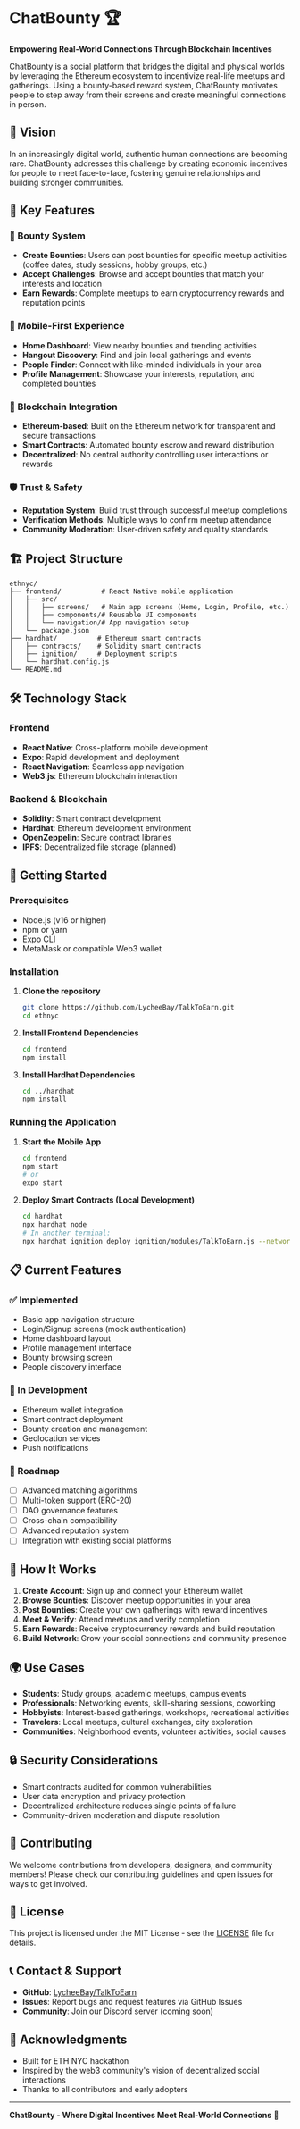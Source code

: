 # ChatBounty 🏆

**Empowering Real-World Connections Through Blockchain Incentives**

ChatBounty is a social platform that bridges the digital and physical worlds by leveraging the Ethereum ecosystem to incentivize real-life meetups and gatherings. Using a bounty-based reward system, ChatBounty motivates people to step away from their screens and create meaningful connections in person.

## 🌟 Vision

In an increasingly digital world, authentic human connections are becoming rare. ChatBounty addresses this challenge by creating economic incentives for people to meet face-to-face, fostering genuine relationships and building stronger communities.

## 🚀 Key Features

### 🎯 Bounty System
- **Create Bounties**: Users can post bounties for specific meetup activities (coffee dates, study sessions, hobby groups, etc.)
- **Accept Challenges**: Browse and accept bounties that match your interests and location
- **Earn Rewards**: Complete meetups to earn cryptocurrency rewards and reputation points

### 📱 Mobile-First Experience
- **Home Dashboard**: View nearby bounties and trending activities
- **Hangout Discovery**: Find and join local gatherings and events
- **People Finder**: Connect with like-minded individuals in your area
- **Profile Management**: Showcase your interests, reputation, and completed bounties

### 🔗 Blockchain Integration
- **Ethereum-based**: Built on the Ethereum network for transparent and secure transactions
- **Smart Contracts**: Automated bounty escrow and reward distribution
- **Decentralized**: No central authority controlling user interactions or rewards

### 🛡️ Trust & Safety
- **Reputation System**: Build trust through successful meetup completions
- **Verification Methods**: Multiple ways to confirm meetup attendance
- **Community Moderation**: User-driven safety and quality standards

## 🏗️ Project Structure

```
ethnyc/
├── frontend/          # React Native mobile application
│   ├── src/
│   │   ├── screens/   # Main app screens (Home, Login, Profile, etc.)
│   │   ├── components/# Reusable UI components
│   │   └── navigation/# App navigation setup
│   └── package.json
├── hardhat/          # Ethereum smart contracts
│   ├── contracts/    # Solidity smart contracts
│   ├── ignition/     # Deployment scripts
│   └── hardhat.config.js
└── README.md
```

## 🛠️ Technology Stack

### Frontend
- **React Native**: Cross-platform mobile development
- **Expo**: Rapid development and deployment
- **React Navigation**: Seamless app navigation
- **Web3.js**: Ethereum blockchain interaction

### Backend & Blockchain
- **Solidity**: Smart contract development
- **Hardhat**: Ethereum development environment
- **OpenZeppelin**: Secure contract libraries
- **IPFS**: Decentralized file storage (planned)

## 🚀 Getting Started

### Prerequisites
- Node.js (v16 or higher)
- npm or yarn
- Expo CLI
- MetaMask or compatible Web3 wallet

### Installation

1. **Clone the repository**
   ```bash
   git clone https://github.com/LycheeBay/TalkToEarn.git
   cd ethnyc
   ```

2. **Install Frontend Dependencies**
   ```bash
   cd frontend
   npm install
   ```

3. **Install Hardhat Dependencies**
   ```bash
   cd ../hardhat
   npm install
   ```

### Running the Application

1. **Start the Mobile App**
   ```bash
   cd frontend
   npm start
   # or
   expo start
   ```

2. **Deploy Smart Contracts (Local Development)**
   ```bash
   cd hardhat
   npx hardhat node
   # In another terminal:
   npx hardhat ignition deploy ignition/modules/TalkToEarn.js --network localhost
   ```

## 📋 Current Features

### ✅ Implemented
- Basic app navigation structure
- Login/Signup screens (mock authentication)
- Home dashboard layout
- Profile management interface
- Bounty browsing screen
- People discovery interface

### 🚧 In Development
- Ethereum wallet integration
- Smart contract deployment
- Bounty creation and management
- Geolocation services
- Push notifications

### 📅 Roadmap
- [ ] Advanced matching algorithms
- [ ] Multi-token support (ERC-20)
- [ ] DAO governance features
- [ ] Cross-chain compatibility
- [ ] Advanced reputation system
- [ ] Integration with existing social platforms

## 🤝 How It Works

1. **Create Account**: Sign up and connect your Ethereum wallet
2. **Browse Bounties**: Discover meetup opportunities in your area
3. **Post Bounties**: Create your own gatherings with reward incentives
4. **Meet & Verify**: Attend meetups and verify completion
5. **Earn Rewards**: Receive cryptocurrency rewards and build reputation
6. **Build Network**: Grow your social connections and community presence

## 🌍 Use Cases

- **Students**: Study groups, academic meetups, campus events
- **Professionals**: Networking events, skill-sharing sessions, coworking
- **Hobbyists**: Interest-based gatherings, workshops, recreational activities
- **Travelers**: Local meetups, cultural exchanges, city exploration
- **Communities**: Neighborhood events, volunteer activities, social causes

## 🔒 Security Considerations

- Smart contracts audited for common vulnerabilities
- User data encryption and privacy protection
- Decentralized architecture reduces single points of failure
- Community-driven moderation and dispute resolution

## 🤝 Contributing

We welcome contributions from developers, designers, and community members! Please check our contributing guidelines and open issues for ways to get involved.

## 📄 License

This project is licensed under the MIT License - see the [LICENSE](LICENSE) file for details.

## 📞 Contact & Support

- **GitHub**: [LycheeBay/TalkToEarn](https://github.com/LycheeBay/TalkToEarn)
- **Issues**: Report bugs and request features via GitHub Issues
- **Community**: Join our Discord server (coming soon)

## 🙏 Acknowledgments

- Built for ETH NYC hackathon
- Inspired by the web3 community's vision of decentralized social interactions
- Thanks to all contributors and early adopters

---

**ChatBounty - Where Digital Incentives Meet Real-World Connections** 🌟
